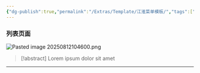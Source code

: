 ```yaml
---
{"dg-publish":true,"permalink":"/Extras/Template/江淮菜单模板/","tags":["江淮毅昌/蝶创I-MES/MES"]}
---
```



### 列表页面

![Pasted image 20250812104600.png](/img/user/Extras/Attachments/Pasted%20image%2020250812104600.png)

> [!abstract]
> Lorem ipsum dolor sit amet

---
